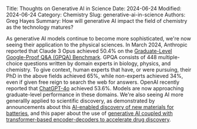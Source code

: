 Title: Thoughts on Generative AI in Science
Date: 2024-06-24
Modified: 2024-06-24
Category: Chemistry
Slug: generative-ai-in-science
Authors: Greg Hayes
Summary: How will generative AI impact the field of chemistry as the technology matures?

As generative AI models continue to become more sophisticated, we're now seeing their application to the physical sciences.  In March 2024, Anthropic reported that Claude 3 Opus achieved 50.4% on the [Graduate-Level Google-Proof Q&A (GPQA) Benchmark](https://arxiv.org/abs/2311.12022).  GPQA consists of 448 multiple-choice questions written by domain experts in biology, physics, and chemistry.  To give context, human experts that have, or were pursuing, their PhD in the above fields achieved 65%, while non-experts achieved 34%, even if given free reign to search the web for answers.  OpenAI recently reported that [ChatGPT-4o](https://openai.com/index/hello-gpt-4o/) achieved 53.6%.  Models are now approaching graduate-level performance in these domains.  We're also seeing AI more generallly applied to scientific discovery, as demonstrated by announcements about this [AI-enabled discovery of new materials for batteries](https://www.livescience.com/technology/artificial-intelligence/scientists-built-a-low-lithium-battery-from-a-new-material-that-took-just-hours-to-discover-thanks-to-ai), and this paper about the use of [generative AI coupled with transformer-based encoder-decoders to accelerate drug discovery](https://news.chapman.edu/2024/06/18/chapman-researchers-use-ai-to-create-medications/).

